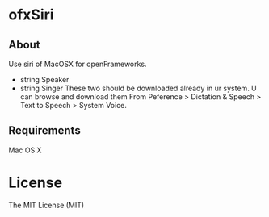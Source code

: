 ofxSiri
===============

About
-----

Use siri of MacOSX for openFrameworks.

- string Speaker
- string Singer
These two should be downloaded already in ur system. U can browse and download them From Peference >  Dictation & Speech > Text to Speech > System Voice.

Requirements
------------

Mac OS X

# License

The MIT License (MIT)
